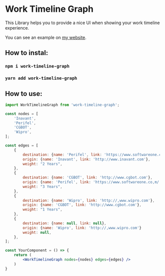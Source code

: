 # Work Timeline Graph

This Library helps you to provide a nice UI when showing your work timeline experience.

You can see an example on [my website](https://fernando-toledo.com/work-experience-timeline).

## How to instal:

### `npm i work-timeline-graph`

### `yarn add work-timeline-graph`


## How to use:

```jsx
import WorkTimelineGraph from 'work-timeline-graph';

const nodes = [
	'Inavant',
	'Perifel',
	'CGBOT',
	'Wipro',
];

const edges = [
	{
		destination: {name: 'Perifel', link: 'https://www.softwareone.com/'},
		origin: {name: 'Inavant', link: 'http://www.inavant.com'},
		weight: "2 Years",
	},
	{
		destination: {name: 'CGBOT', link: 'http://www.cgbot.com'},
		origin: {name: 'Perifel', link: 'https://www.softwareone.co,m/'}
		weight: "3 Years",
	},
	{
		destination: {name: 'Wipro', link: 'http://,www.wipro.com'},
		origin: {name: 'CGBOT', link: 'http://www.cgbot.com'},
		weight: "1 Years",
	},
	{
		destination: {name: null, link: null},
		origin: {name: 'Wipro', link: 'http://,www.wipro.com'}
		weight: null,
	},
];

const YourComponent = () => {
	return (
		<WorkTimelineGraph nodes={nodes} edges={edges} />
	)
}

```
